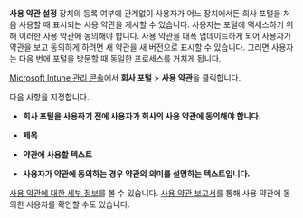 **사용 약관 설정** 장치의 등록 여부에 관계없이 사용자가 어느 장치에서든 회사 포털을 처음 사용할 때 표시되는 사용 약관을 게시할 수 있습니다. 사용자는 포털에 액세스하기 위해 이러한 사용 약관에 동의해야 합니다. 사용 약관을 대폭 업데이트하게 되어 사용자가 약관을 보고 동의하게 하려면 새 약관을 새 버전으로 표시할 수 있습니다. 그러면 사용자는 다음 번에 포털을 방문할 때 동일한 프로세스를 거치게 됩니다.

[Microsoft Intune 관리 콘솔](http://manage.microsoft.com)에서 **회사 포털** &gt; **사용 약관**을 클릭합니다.

다음 사항을 지정합니다.

-   **회사 포털을 사용하기 전에 사용자가 회사의 사용 약관에 동의해야 합니다.**

-   **제목**

-   **약관에 사용할 텍스트**

-   **사용자가 약관에 동의하는 경우 약관의 의미를 설명하는 텍스트입니다.**

[사용 약관에 대한 세부 정보](https://technet.microsoft.com/library/mt405893.aspx)를 볼 수 있습니다.  [사용 약관 보고서](https://technet.microsoft.com/library/dn646977.aspx)를 통해 사용 약관에 동의한 사용자를 확인할 수도 있습니다.



<!--HONumber=Jan17_HO1-->


